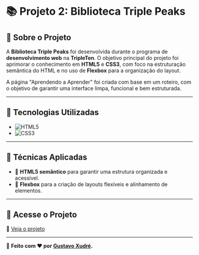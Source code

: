 # 📚 Projeto 2: Biblioteca Triple Peaks  

## 📌 Sobre o Projeto  

A **Biblioteca Triple Peaks** foi desenvolvida durante o programa de **desenvolvimento web** na **TripleTen**. O objetivo principal do projeto foi aprimorar o conhecimento em **HTML5** e **CSS3**, com foco na estruturação semântica do HTML e no uso de **Flexbox** para a organização do layout.  

A página "Aprendendo a Aprender" foi criada com base em um roteiro, com o objetivo de garantir uma interface limpa, funcional e bem estruturada.  

---  

## 🚀 Tecnologias Utilizadas  

- ![HTML5](https://img.shields.io/badge/HTML5-%23E34F26.svg?style=flat&logo=html5&logoColor=white)  
- ![CSS3](https://img.shields.io/badge/CSS3-%231572B6.svg?style=flat&logo=css3&logoColor=white)  

---  

## 🎯 Técnicas Aplicadas  

- 🎨 **HTML5 semântico** para garantir uma estrutura organizada e acessível.  
- 📏 **Flexbox** para a criação de layouts flexíveis e alinhamento de elementos.  

---  

## 🔗 Acesse o Projeto  

🔗 [Veja o projeto](https://gxudre.github.io/web_project_library_pt/)  

---  

🔹 **Feito com ❤️ por [Gustavo Xudré](https://www.linkedin.com/in/gustavo-xudre/).**  
